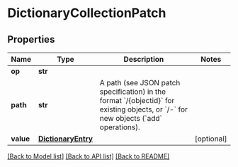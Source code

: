 # DictionaryCollectionPatch

## Properties
Name | Type | Description | Notes
------------ | ------------- | ------------- | -------------
**op** | **str** |  | 
**path** | **str** | A path (see JSON patch specification) in the format &#x60;/{objectid}&#x60; for existing objects, or &#x60;/-&#x60; for new objects (&#x60;add&#x60; operations). | 
**value** | [**DictionaryEntry**](DictionaryEntry.md) |  | [optional] 

[[Back to Model list]](../README.md#documentation-for-models) [[Back to API list]](../README.md#documentation-for-api-endpoints) [[Back to README]](../README.md)


